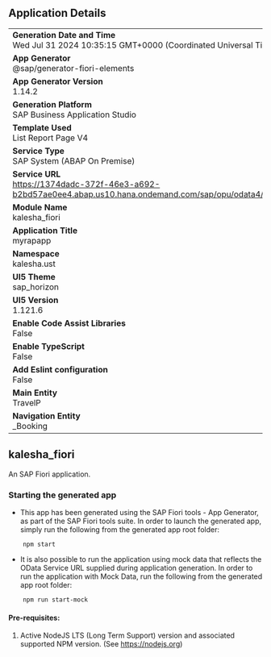 ## Application Details
|               |
| ------------- |
|**Generation Date and Time**<br>Wed Jul 31 2024 10:35:15 GMT+0000 (Coordinated Universal Time)|
|**App Generator**<br>@sap/generator-fiori-elements|
|**App Generator Version**<br>1.14.2|
|**Generation Platform**<br>SAP Business Application Studio|
|**Template Used**<br>List Report Page V4|
|**Service Type**<br>SAP System (ABAP On Premise)|
|**Service URL**<br>https://1374dadc-372f-46e3-a692-b2bd57ae0ee4.abap.us10.hana.ondemand.com/sap/opu/odata4/sap/zust_kv_sb_travel_proc_v4/srvd/sap/zust_kv_travel_sd_prc/0001/|
|**Module Name**<br>kalesha_fiori|
|**Application Title**<br>myrapapp|
|**Namespace**<br>kalesha.ust|
|**UI5 Theme**<br>sap_horizon|
|**UI5 Version**<br>1.121.6|
|**Enable Code Assist Libraries**<br>False|
|**Enable TypeScript**<br>False|
|**Add Eslint configuration**<br>False|
|**Main Entity**<br>TravelP|
|**Navigation Entity**<br>_Booking|

## kalesha_fiori

An SAP Fiori application.

### Starting the generated app

-   This app has been generated using the SAP Fiori tools - App Generator, as part of the SAP Fiori tools suite.  In order to launch the generated app, simply run the following from the generated app root folder:

```
    npm start
```

- It is also possible to run the application using mock data that reflects the OData Service URL supplied during application generation.  In order to run the application with Mock Data, run the following from the generated app root folder:

```
    npm run start-mock
```

#### Pre-requisites:

1. Active NodeJS LTS (Long Term Support) version and associated supported NPM version.  (See https://nodejs.org)


